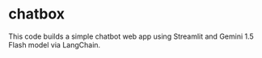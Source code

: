 # chatbox
This code builds a simple chatbot web app using Streamlit and Gemini 1.5 Flash model via LangChain.




